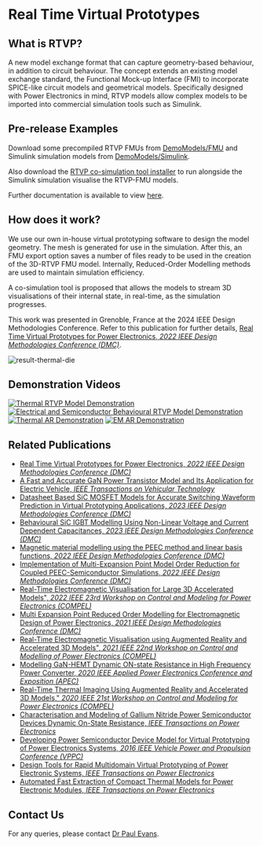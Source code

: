 # Real Time Virtual Prototypes

## What is RTVP?

A new model exchange format that can capture geometry-based behaviour, in addition to circuit behaviour. The concept extends an existing model exchange standard, the Functional Mock-up Interface (FMI) to incorporate SPICE-like circuit models and geometrical models. Specifically designed with Power Electronics in mind, RTVP models allow complex models to be imported into commercial simulation tools such as Simulink. 

## Pre-release Examples
Download some precompiled RTVP FMUs from [DemoModels/FMU](https://github.com/plevans/RTVP/tree/master/DemoModels/FMU) and Simulink simulation models from [DemoModels/Simulink](https://github.com/plevans/RTVP/tree/master/DemoModels/Simulink).

Also download the [RTVP co-simulation tool installer](https://github.com/plevans/RTVP/releases) to run alongside the Simulink simulation visualise the RTVP-FMU models.

Further documentation is available to view [here](https://github.com/plevans/RTVP/blob/master/README.md).

## How does it work?

We use our own in-house virtual prototyping software to design the model geometry. The mesh is generated for use in the simulation. After this, an FMU export option saves a number of files ready to be used in the creation of the 3D-RTVP FMU model. Internally, Reduced-Order Modelling methods are used to maintain simulation efficiency. 

A co-simulation tool is proposed that allows the models to stream 3D visualisations of their internal state, in real-time, as the simulation progresses.

This work was presented in Grenoble, France at the 2024 IEEE Design Methodologies Conference. Refer to this publication for further details, [Real Time Virtual Prototypes for Power Electronics, *2022 IEEE Design Methodologies Conference (DMC)*](https://ieeexplore.ieee.org/document/10812139).

![result-thermal-die](https://github.com/user-attachments/assets/dbfc5c7a-6c6e-48b8-8161-073b7285b054)


## Demonstration Videos

[![Thermal RTVP Model Demonstration](https://img.youtube.com/vi/_mSFU1akNzQ/mqdefault.jpg)](https://youtu.be/_mSFU1akNzQ)
[![Electrical and Semiconductor Behavioural RTVP Model Demonstration](https://img.youtube.com/vi/9EW95Z0a7q0/mqdefault.jpg)](https://youtu.be/9EW95Z0a7q0)
[![Thermal AR Demonstration](https://img.youtube.com/vi/23DIIjWbeLg/mqdefault.jpg)](https://youtu.be/23DIIjWbeLg)
[![EM AR Demonstration](https://img.youtube.com/vi/JErHrJPMms0/mqdefault.jpg)](https://youtu.be/JErHrJPMms0)



## Related Publications
- [Real Time Virtual Prototypes for Power Electronics, *2022 IEEE Design Methodologies Conference (DMC)*](https://ieeexplore.ieee.org/document/10812139)
- [A Fast and Accurate GaN Power Transistor Model and Its Application for Electric Vehicle, *IEEE Transactions on Vehicular Technology*](https://ieeexplore.ieee.org/document/10347531/)
- [Datasheet Based SiC MOSFET Models for Accurate Switching Waveform Prediction in Virtual Prototyping Applications, *2023 IEEE Design Methodologies Conference (DMC)*](https://ieeexplore.ieee.org/document/10412452)
- [Behavioural SiC IGBT Modelling Using Non-Linear Voltage and Current Dependent Capacitances, *2023 IEEE Design Methodologies Conference (DMC)*](https://ieeexplore.ieee.org/document/10412584/)
- [Magnetic material modelling using the PEEC method and linear basis functions, *2022 IEEE Design Methodologies Conference (DMC)*](https://ieeexplore.ieee.org/document/9906541)
- [Implementation of Multi-Expansion Point Model Order Reduction for Coupled PEEC-Semiconductor Simulations, *2022 IEEE Design Methodologies Conference (DMC)*](https://ieeexplore.ieee.org/document/9906539)
- [Real-Time Electromagnetic Visualisation for Large 3D Accelerated Models", *2022 IEEE 23rd Workshop on Control and Modeling for Power Electronics (COMPEL)*](https://ieeexplore.ieee.org/document/9830033)
- [Multi Expansion Point Reduced Order Modelling for Electromagnetic Design of Power Electronics, *2021 IEEE Design Methodologies Conference (DMC)*](https://ieeexplore.ieee.org/document/9529950/)
- [Real-Time Electromagnetic Visualisation using Augmented Reality and Accelerated 3D Models", *2021 IEEE 22nd Workshop on Control and Modelling of Power Electronics (COMPEL)*](https://ieeexplore.ieee.org/document/9645933)
- [Modelling GaN-HEMT Dynamic ON-state Resistance in High Frequency Power Converter, *2020 IEEE Applied Power Electronics Conference and Exposition (APEC)*](https://ieeexplore.ieee.org/document/9124513/)
- [Real-Time Thermal Imaging Using Augmented Reality and Accelerated 3D Models," *2020 IEEE 21st Workshop on Control and Modeling for Power Electronics (COMPEL)*](https://ieeexplore.ieee.org/document/9265658)
- [Characterisation and Modeling of Gallium Nitride Power Semiconductor Devices Dynamic On-State Resistance, *IEEE Transactions on Power Electronics*](https://ieeexplore.ieee.org/document/8039282/)
- [Developing Power Semiconductor Device Model for Virtual Prototyping of Power Electronics Systems, *2016 IEEE Vehicle Power and Propulsion Conference (VPPC)*](https://ieeexplore.ieee.org/document/7791664/)
- [Design Tools for Rapid Multidomain Virtual Prototyping of Power Electronic Systems, *IEEE Transactions on Power Electronics*](https://ieeexplore.ieee.org/document/7112536/)
- [Automated Fast Extraction of Compact Thermal Models for Power Electronic Modules, *IEEE Transactions on Power Electronics*](https://ieeexplore.ieee.org/document/6395834/)

## Contact Us

For any queries, please contact [Dr Paul Evans](https://www.nottingham.ac.uk/Engineering/Departments/EEE/People/paul.evans). 
